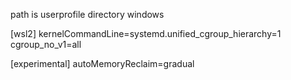 path is userprofile directory windows

[wsl2]
kernelCommandLine=systemd.unified_cgroup_hierarchy=1 cgroup_no_v1=all

[experimental]
autoMemoryReclaim=gradual